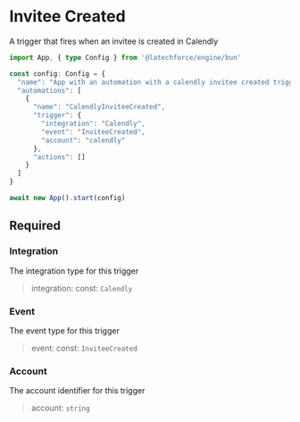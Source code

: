 # Invitee Created

A trigger that fires when an invitee is created in Calendly

```ts
import App, { type Config } from '@latechforce/engine/bun'

const config: Config = {
  "name": "App with an automation with a calendly invitee created trigger",
  "automations": [
    {
      "name": "CalendlyInviteeCreated",
      "trigger": {
        "integration": "Calendly",
        "event": "InviteeCreated",
        "account": "calendly"
      },
      "actions": []
    }
  ]
}

await new App().start(config)
```
## Required

### Integration

The integration type for this trigger
>integration: const: `Calendly`

### Event

The event type for this trigger
>event: const: `InviteeCreated`

### Account

The account identifier for this trigger
>account: `string`

